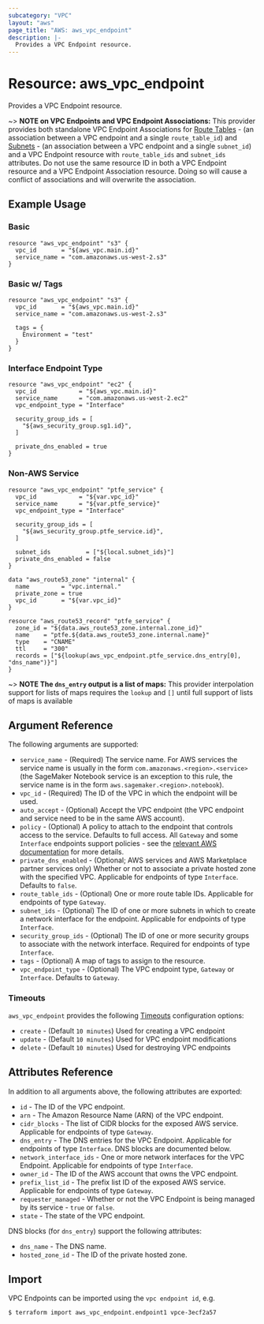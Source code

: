 ```yaml
---
subcategory: "VPC"
layout: "aws"
page_title: "AWS: aws_vpc_endpoint"
description: |-
  Provides a VPC Endpoint resource.
---
```


# Resource: aws_vpc_endpoint

Provides a VPC Endpoint resource.

~> **NOTE on VPC Endpoints and VPC Endpoint Associations:** This provider provides both standalone VPC Endpoint Associations for
[Route Tables](vpc_endpoint_route_table_association.html) - (an association between a VPC endpoint and a single `route_table_id`) and
[Subnets](vpc_endpoint_subnet_association.html) - (an association between a VPC endpoint and a single `subnet_id`) and
a VPC Endpoint resource with `route_table_ids` and `subnet_ids` attributes.
Do not use the same resource ID in both a VPC Endpoint resource and a VPC Endpoint Association resource.
Doing so will cause a conflict of associations and will overwrite the association.

## Example Usage

### Basic

```hcl
resource "aws_vpc_endpoint" "s3" {
  vpc_id       = "${aws_vpc.main.id}"
  service_name = "com.amazonaws.us-west-2.s3"
}
```

### Basic w/ Tags

```hcl
resource "aws_vpc_endpoint" "s3" {
  vpc_id       = "${aws_vpc.main.id}"
  service_name = "com.amazonaws.us-west-2.s3"

  tags = {
    Environment = "test"
  }
}
```

### Interface Endpoint Type

```hcl
resource "aws_vpc_endpoint" "ec2" {
  vpc_id            = "${aws_vpc.main.id}"
  service_name      = "com.amazonaws.us-west-2.ec2"
  vpc_endpoint_type = "Interface"

  security_group_ids = [
    "${aws_security_group.sg1.id}",
  ]

  private_dns_enabled = true
}
```

### Non-AWS Service

```hcl
resource "aws_vpc_endpoint" "ptfe_service" {
  vpc_id            = "${var.vpc_id}"
  service_name      = "${var.ptfe_service}"
  vpc_endpoint_type = "Interface"

  security_group_ids = [
    "${aws_security_group.ptfe_service.id}",
  ]

  subnet_ids          = ["${local.subnet_ids}"]
  private_dns_enabled = false
}

data "aws_route53_zone" "internal" {
  name         = "vpc.internal."
  private_zone = true
  vpc_id       = "${var.vpc_id}"
}

resource "aws_route53_record" "ptfe_service" {
  zone_id = "${data.aws_route53_zone.internal.zone_id}"
  name    = "ptfe.${data.aws_route53_zone.internal.name}"
  type    = "CNAME"
  ttl     = "300"
  records = ["${lookup(aws_vpc_endpoint.ptfe_service.dns_entry[0], "dns_name")}"]
}
```

~> **NOTE The `dns_entry` output is a list of maps:** This provider interpolation support for lists of maps requires the `lookup` and `[]` until full support of lists of maps is available

## Argument Reference

The following arguments are supported:

* `service_name` - (Required) The service name. For AWS services the service name is usually in the form `com.amazonaws.<region>.<service>` (the SageMaker Notebook service is an exception to this rule, the service name is in the form `aws.sagemaker.<region>.notebook`).
* `vpc_id` - (Required) The ID of the VPC in which the endpoint will be used.
* `auto_accept` - (Optional) Accept the VPC endpoint (the VPC endpoint and service need to be in the same AWS account).
* `policy` - (Optional) A policy to attach to the endpoint that controls access to the service. Defaults to full access. All `Gateway` and some `Interface` endpoints support policies - see the [relevant AWS documentation](https://docs.aws.amazon.com/vpc/latest/userguide/vpc-endpoints-access.html) for more details.
* `private_dns_enabled` - (Optional; AWS services and AWS Marketplace partner services only) Whether or not to associate a private hosted zone with the specified VPC. Applicable for endpoints of type `Interface`.
Defaults to `false`.
* `route_table_ids` - (Optional) One or more route table IDs. Applicable for endpoints of type `Gateway`.
* `subnet_ids` - (Optional) The ID of one or more subnets in which to create a network interface for the endpoint. Applicable for endpoints of type `Interface`.
* `security_group_ids` - (Optional) The ID of one or more security groups to associate with the network interface. Required for endpoints of type `Interface`.
* `tags` - (Optional) A map of tags to assign to the resource.
* `vpc_endpoint_type` - (Optional) The VPC endpoint type, `Gateway` or `Interface`. Defaults to `Gateway`.

### Timeouts

`aws_vpc_endpoint` provides the following
[Timeouts](/docs/configuration/resources.html#timeouts) configuration options:

- `create` - (Default `10 minutes`) Used for creating a VPC endpoint
- `update` - (Default `10 minutes`) Used for VPC endpoint modifications
- `delete` - (Default `10 minutes`) Used for destroying VPC endpoints

## Attributes Reference

In addition to all arguments above, the following attributes are exported:

* `id` - The ID of the VPC endpoint.
* `arn` - The Amazon Resource Name (ARN) of the VPC endpoint.
* `cidr_blocks` - The list of CIDR blocks for the exposed AWS service. Applicable for endpoints of type `Gateway`.
* `dns_entry` - The DNS entries for the VPC Endpoint. Applicable for endpoints of type `Interface`. DNS blocks are documented below.
* `network_interface_ids` - One or more network interfaces for the VPC Endpoint. Applicable for endpoints of type `Interface`.
* `owner_id` - The ID of the AWS account that owns the VPC endpoint.
* `prefix_list_id` - The prefix list ID of the exposed AWS service. Applicable for endpoints of type `Gateway`.
* `requester_managed` -  Whether or not the VPC Endpoint is being managed by its service - `true` or `false`.
* `state` - The state of the VPC endpoint.

DNS blocks (for `dns_entry`) support the following attributes:

* `dns_name` - The DNS name.
* `hosted_zone_id` - The ID of the private hosted zone.

## Import

VPC Endpoints can be imported using the `vpc endpoint id`, e.g.

```
$ terraform import aws_vpc_endpoint.endpoint1 vpce-3ecf2a57
```
